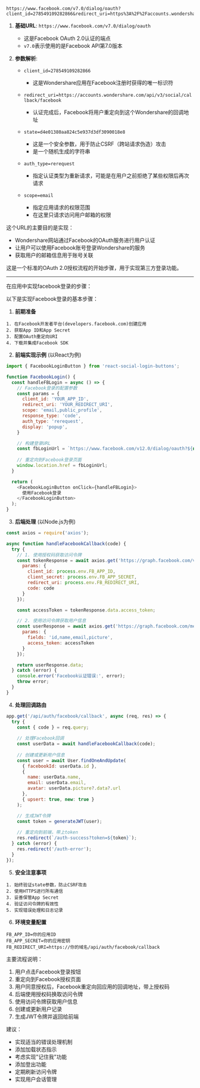 ```
https://www.facebook.com/v7.0/dialog/oauth?client_id=278549109282866&redirect_uri=https%3A%2F%2Faccounts.wondershare.com%2Fapi%2Fv3%2Fsocial%2Fcallback%2Ffacebook&state=d4e01380aa824c5e937d3df3090018e8&auth_type=rerequest&scope=email
```

1. **基础URL**: `https://www.facebook.com/v7.0/dialog/oauth`
   - 这是Facebook OAuth 2.0认证的端点
   - `v7.0`表示使用的是Facebook API第7.0版本

2. **参数解析**:
   - `client_id=278549109282866`
     - 这是Wondershare应用在Facebook注册时获得的唯一标识符
   
   - `redirect_uri=https://accounts.wondershare.com/api/v3/social/callback/facebook`
     - 认证完成后，Facebook将用户重定向到这个Wondershare的回调地址
   
   - `state=d4e01380aa824c5e937d3df3090018e8`
     - 这是一个安全参数，用于防止CSRF（跨站请求伪造）攻击
     - 是一个随机生成的字符串
   
   - `auth_type=rerequest`
     - 指定认证类型为重新请求，可能是在用户之前拒绝了某些权限后再次请求
   
   - `scope=email`
     - 指定应用请求的权限范围
     - 在这里只请求访问用户邮箱的权限

这个URL的主要目的是实现：
- Wondershare网站通过Facebook的OAuth服务进行用户认证
- 让用户可以使用Facebook账号登录Wondershare的服务
- 获取用户的邮箱信息用于账号关联

这是一个标准的OAuth 2.0授权流程的开始步骤，用于实现第三方登录功能。

---
在应用中实现facebook登录的步骤：

以下是实现Facebook登录的基本步骤：

1. **前期准备**
```text
1. 在Facebook开发者平台(developers.facebook.com)创建应用
2. 获取App ID和App Secret
3. 配置OAuth重定向URI
4. 下载并集成Facebook SDK
```

2. **前端实现示例** (以React为例)
```javascript:src/components/FacebookLogin.js
import { FacebookLoginButton } from 'react-social-login-buttons';

function FacebookLogin() {
  const handleFBLogin = async () => {
    // Facebook登录的配置参数
    const params = {
      client_id: 'YOUR_APP_ID',
      redirect_uri: 'YOUR_REDIRECT_URI',
      scope: 'email,public_profile',
      response_type: 'code',
      auth_type: 'rerequest',
      display: 'popup',
    }

    // 构建登录URL
    const fbLoginUrl = `https://www.facebook.com/v12.0/dialog/oauth?${new URLSearchParams(params)}`;
    
    // 重定向到Facebook登录页面
    window.location.href = fbLoginUrl;
  }

  return (
    <FacebookLoginButton onClick={handleFBLogin}>
      使用Facebook登录
    </FacebookLoginButton>
  );
}
```

3. **后端处理** (以Node.js为例)
```javascript:src/server/auth.js
const axios = require('axios');

async function handleFacebookCallback(code) {
  try {
    // 1. 使用授权码获取访问令牌
    const tokenResponse = await axios.get('https://graph.facebook.com/v12.0/oauth/access_token', {
      params: {
        client_id: process.env.FB_APP_ID,
        client_secret: process.env.FB_APP_SECRET,
        redirect_uri: process.env.FB_REDIRECT_URI,
        code: code
      }
    });

    const accessToken = tokenResponse.data.access_token;

    // 2. 使用访问令牌获取用户信息
    const userResponse = await axios.get('https://graph.facebook.com/me', {
      params: {
        fields: 'id,name,email,picture',
        access_token: accessToken
      }
    });

    return userResponse.data;
  } catch (error) {
    console.error('Facebook认证错误:', error);
    throw error;
  }
}
```

4. **处理回调路由**
```javascript:src/server/routes.js
app.get('/api/auth/facebook/callback', async (req, res) => {
  try {
    const { code } = req.query;
    
    // 处理Facebook回调
    const userData = await handleFacebookCallback(code);
    
    // 创建或更新用户信息
    const user = await User.findOneAndUpdate(
      { facebookId: userData.id },
      {
        name: userData.name,
        email: userData.email,
        avatar: userData.picture?.data?.url
      },
      { upsert: true, new: true }
    );

    // 生成JWT令牌
    const token = generateJWT(user);
    
    // 重定向到前端，带上token
    res.redirect(`/auth-success?token=${token}`);
  } catch (error) {
    res.redirect('/auth-error');
  }
});
```

5. **安全注意事项**
```text
1. 始终验证state参数，防止CSRF攻击
2. 使用HTTPS进行所有通信
3. 妥善保管App Secret
4. 验证访问令牌的有效性
5. 实现错误处理和日志记录
```

6. **环境变量配置**
```env:.env
FB_APP_ID=你的应用ID
FB_APP_SECRET=你的应用密钥
FB_REDIRECT_URI=https://你的域名/api/auth/facebook/callback
```

主要流程说明：
1. 用户点击Facebook登录按钮
2. 重定向到Facebook授权页面
3. 用户同意授权后，Facebook重定向回应用的回调地址，带上授权码
4. 后端使用授权码换取访问令牌
5. 使用访问令牌获取用户信息
6. 创建或更新用户记录
7. 生成JWT令牌并返回给前端

建议：
- 实现适当的错误处理机制
- 添加加载状态指示
- 考虑实现"记住我"功能
- 添加登出功能
- 定期刷新访问令牌
- 实现用户会话管理